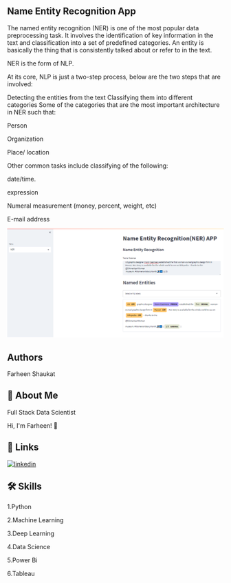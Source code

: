 
## Name Entity Recognition App

The named entity recognition (NER) is one of the most popular data preprocessing task. It involves the identification of key information in the text and classification into a set of predefined categories. An entity is basically the thing that is consistently talked about or refer to in the text.

NER is the form of NLP.

At its core, NLP is just a two-step process, below are the two steps that are involved:

Detecting the entities from the text
Classifying them into different categories
Some of the categories that are the most important architecture in NER such that:

Person

Organization

Place/ location

Other common tasks include classifying of the following:

date/time.

expression

Numeral measurement (money, percent, weight, etc)

E-mail address

![Logo](https://github.com/Farheen-Arsalan/Name_Entity_Recognition_App/blob/main/Name-Entity-Recognition-App.png?raw=true)


## Authors

Farheen Shaukat


## 🚀 About Me
Full Stack Data Scientist

Hi, I'm Farheen! 👋



## 🔗 Links

[![linkedin](https://img.shields.io/badge/linkedin-0A66C2?style=for-the-badge&logo=linkedin&logoColor=white)](linkedin.com/in/farheen-shaukat-83a7b9b6)



## 🛠 Skills
1.Python

2.Machine Learning

3.Deep Learning

4.Data Science

5.Power Bi

6.Tableau

